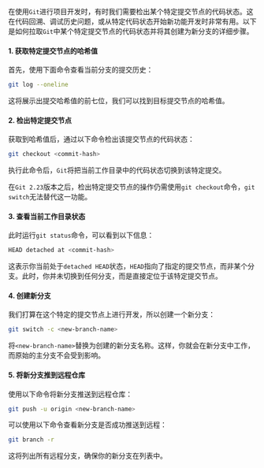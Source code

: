 在使用`Git`进行项目开发时，有时我们需要检出某个特定提交节点的代码状态。这在代码回溯、调试历史问题，或从特定代码状态开始新功能开发时非常有用。以下是如何拉取`Git`中某个特定提交节点的代码状态并将其创建为新分支的详细步骤。

#### 1. 获取特定提交节点的哈希值

首先，使用下面命令查看当前分支的提交历史：

```sh
git log --oneline
```

这将展示出提交哈希值的前七位，我们可以找到目标提交节点的哈希值。

#### 2. 检出特定提交节点

获取到哈希值后，通过以下命令检出该提交节点的代码状态：

```sh
git checkout <commit-hash>
```

执行此命令后，`Git`将把当前工作目录中的代码状态切换到该特定提交。

在`Git 2.23`版本之后，检出特定提交节点的操作仍需使用`git checkout`命令，`git switch`无法替代这一功能。

#### 3. 查看当前工作目录状态

此时运行`git status`命令，可以看到以下信息：

```sh
HEAD detached at <commit-hash>
```

这表示你当前处于`detached HEAD`状态，`HEAD`指向了指定的提交节点，而非某个分支。此时，你并未切换到任何分支，而是直接定位于该特定提交节点。

#### 4. 创建新分支

我们打算在这个特定的提交节点上进行开发，所以创建一个新分支：

```sh
git switch -c <new-branch-name>
```

将`<new-branch-name>`替换为创建的新分支名称。这样，你就会在新分支中工作，而原始的主分支不会受到影响。

#### 5. 将新分支推到远程仓库

使用以下命令将新分支推送到远程仓库：

```sh
git push -u origin <new-branch-name>
```

可以使用以下命令查看新分支是否成功推送到远程：

```sh
git branch -r
```

这将列出所有远程分支，确保你的新分支在列表中。
